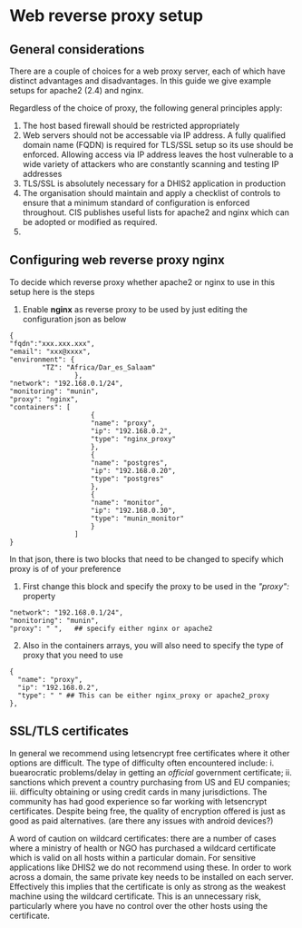 # Web reverse proxy setup

## General considerations
There are a couple of choices for a web proxy server, each of which have distinct
advantages and disadvantages.  In this guide we give example setups for apache2 (2.4)
and nginx.

Regardless of the choice of proxy, the following general principles apply:
1.  The host based firewall should be restricted appropriately
2.  Web servers should not be accessable via IP address.  A fully qualified domain name
(FQDN) is required for TLS/SSL setup so its use should be enforced.  Allowing access via
IP address leaves the host vulnerable to a wide variety of attackers who are constantly
scanning and testing IP addresses
3.  TLS/SSL is absolutely necessary for a DHIS2 application in production
4.  The organisation should maintain and apply a checklist of controls to ensure that a 
minimum standard of configuration is enforced throughout.  CIS publishes useful lists for 
apache2 and nginx which can be adopted or modified as required.
5.  
## Configuring web reverse proxy nginx
To decide which reverse proxy whether apache2 or nginx to use in this setup here is the steps
1. Enable **nginx** as reverse proxy to be used by just editing the configuration json as below

>
    {
    "fqdn":"xxx.xxx.xxx",
    "email": "xxx@xxxx",
    "environment": {
            "TZ": "Africa/Dar_es_Salaam"
                    },
    "network": "192.168.0.1/24", 
    "monitoring": "munin",
    "proxy": "nginx",
    "containers": [
                        {
                        "name": "proxy",
                        "ip": "192.168.0.2",
                        "type": "nginx_proxy"
                        },
                        {
                        "name": "postgres",
                        "ip": "192.168.0.20",
                        "type": "postgres"
                        },
                        { 
                        "name": "monitor",
                        "ip": "192.168.0.30",
                        "type": "munin_monitor"
                        }
                    ]
    }

In that json, there is two blocks that need to be changed to specify which proxy is of of your preference
1. First change this block and specify the proxy to be used in the *"proxy":* property
>
    "network": "192.168.0.1/24", 
    "monitoring": "munin",
    "proxy": " ",   ## specify either nginx or apache2


2. Also in the containers arrays, you will also need to specify the type of proxy that you need to use
>
    {
      "name": "proxy",
      "ip": "192.168.0.2",
      "type": " " ## This can be either nginx_proxy or apache2_proxy
    },

## SSL/TLS certificates
In general we
recommend using letsencrypt free certificates where it other options are difficult.  The 
type of difficulty often encountered include:
i.   buearocratic problems/delay in getting an *official* government certificate;
ii.  sanctions which prevent a country purchasing from US and EU companies; 
iii. difficulty obtaining or using credit cards in many jurisdictions.
The community has had good experience so far working with letsencrypt certificates.  Despite
being free, the quality of encryption offered is just as good as paid alternatives.
(are there any issues with android devices?)

A word of caution on wildcard certificates: there are a number of cases where a ministry of
health or NGO has purchased a wildcard certificate which is valid on all hosts within a particular 
domain.  For sensitive applications like DHIS2 we do not recommend using these.  In order to
work across a domain, the same private key needs to be installed on each server.  Effectively this 
implies that the certificate is only as strong as the weakest machine using the wildcard 
certificate.  This is an unnecessary risk, particularly where you have no control over the other
hosts using the certificate.